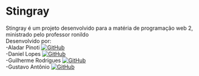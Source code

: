 <h1 color="purple">Stingray</h1> <p> Stingray é um projeto desenvolvido para a matéria de programação web 2, ministrado pelo professor ronildo <br> Desenvolvido por: <br>-Aladar Pinoti <a href="https://github.com/GuilhermeRodrigues2201"> <img src="https://img.shields.io/badge/-Git-333333?style=flat&logo=github" alt="GitHub"></a> <br>-Daniel Lopes <a href="https://github.com/GuilhermeRodrigues2201"> <img src="https://img.shields.io/badge/-Git-333333?style=flat&logo=github" alt="GitHub"></a> <br>-Guilherme Rodrigues <a href="https://github.com/GuilhermeRodrigues2201"> <img src="https://img.shields.io/badge/-Git-333333?style=flat&logo=github" alt="GitHub"></a> <br>-Gustavo Antônio <a href="https://github.com/GustavoLima3"> <img src="https://img.shields.io/badge/-Git-333333?style=flat&logo=github" alt="GitHub"></a> </p>
